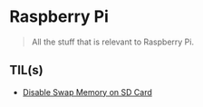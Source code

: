 # Raspberry Pi

> All the stuff that is relevant to Raspberry Pi.

## TIL(s)

* [Disable Swap Memory on SD Card](disable-swap-memory-on-sd-card.md)
